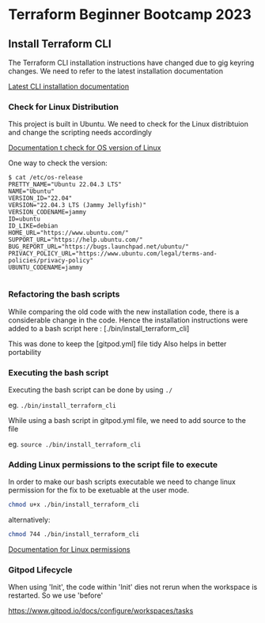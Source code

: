 # Terraform Beginner Bootcamp 2023

##  Install Terraform CLI

The Terraform CLI installation instructions have changed due to gig keyring changes. We need to refer to the latest installation documentation

[Latest CLI installation documentation](https://developer.hashicorp.com/terraform/tutorials/aws-get-started/install-cli)

###  Check for Linux Distribution

This project is built in Ubuntu.
We need to check for the Linux distribtuion and change the scripting needs accordingly

[Documentation t check for OS version of Linux](https://www.cyberciti.biz/faq/how-to-check-os-version-in-linux-command-line/
)

One way to check the version:

```
$ cat /etc/os-release
PRETTY_NAME="Ubuntu 22.04.3 LTS"
NAME="Ubuntu"
VERSION_ID="22.04"
VERSION="22.04.3 LTS (Jammy Jellyfish)"
VERSION_CODENAME=jammy
ID=ubuntu
ID_LIKE=debian
HOME_URL="https://www.ubuntu.com/"
SUPPORT_URL="https://help.ubuntu.com/"
BUG_REPORT_URL="https://bugs.launchpad.net/ubuntu/"
PRIVACY_POLICY_URL="https://www.ubuntu.com/legal/terms-and-policies/privacy-policy"
UBUNTU_CODENAME=jammy


```

###  Refactoring the bash scripts

While comparing the old code with the new installation code, there is a considerable change in the code.
Hence the installation instructions were added to a bash script here : [./bin/install_terraform_cli]

This was done to keep the [gitpod.yml] file tidy
Also helps in better portability

### Executing the bash script

Executing the bash script can be done by using `./`

eg. `./bin/install_terraform_cli`


While using a bash script in gitpod.yml file, we need to add source to the file

eg. `source ./bin/install_terraform_cli`

### Adding Linux permissions to the script file to execute

In order to make our bash scripts executable we need to change linux permission for the fix to be exetuable at the user mode.

```sh
chmod u+x ./bin/install_terraform_cli
```

alternatively:

```sh
chmod 744 ./bin/install_terraform_cli
```

[Documentation for Linux permissions](https://en.wikipedia.org/wiki/Chmod)


### Gitpod Lifecycle

When using 'Init', the code within 'Init' dies not rerun when the workspace is restarted. So we use 'before'

https://www.gitpod.io/docs/configure/workspaces/tasks
